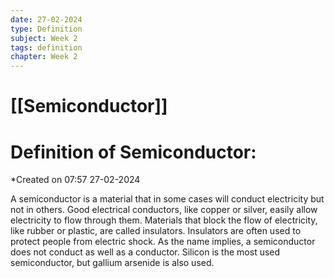 ```yaml
---
date: 27-02-2024
type: Definition
subject: Week 2
tags: definition
chapter: Week 2
---
```

# [[Semiconductor]]

# Definition of Semiconductor:
*Created on 07:57 27-02-2024

A semiconductor is a material that in some cases will conduct electricity but not in others. Good electrical conductors, like copper or silver, easily allow electricity to flow through them. Materials that block the flow of electricity, like rubber or plastic, are called insulators. Insulators are often used to protect people from electric shock. As the name implies, a semiconductor does not conduct as well as a conductor. Silicon is the most used semiconductor, but gallium arsenide is also used.

